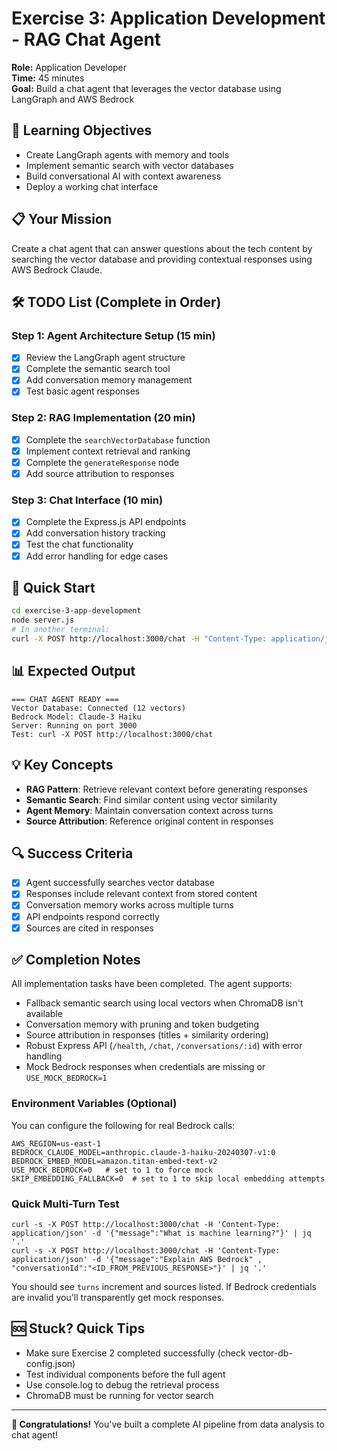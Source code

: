 # Exercise 3: Application Development - RAG Chat Agent

**Role:** Application Developer  
**Time:** 45 minutes  
**Goal:** Build a chat agent that leverages the vector database using LangGraph and AWS Bedrock

## 🎯 Learning Objectives

- Create LangGraph agents with memory and tools
- Implement semantic search with vector databases  
- Build conversational AI with context awareness
- Deploy a working chat interface

## 📋 Your Mission

Create a chat agent that can answer questions about the tech content by searching the vector database and providing contextual responses using AWS Bedrock Claude.

## 🛠️ TODO List (Complete in Order)

### Step 1: Agent Architecture Setup (15 min)
- [x] Review the LangGraph agent structure
- [x] Complete the semantic search tool
- [x] Add conversation memory management
- [x] Test basic agent responses

### Step 2: RAG Implementation (20 min)  
- [x] Complete the `searchVectorDatabase` function
- [x] Implement context retrieval and ranking
- [x] Complete the `generateResponse` node
- [x] Add source attribution to responses

### Step 3: Chat Interface (10 min)
- [x] Complete the Express.js API endpoints
- [x] Add conversation history tracking
- [x] Test the chat functionality
- [x] Add error handling for edge cases

## 🚀 Quick Start

```bash
cd exercise-3-app-development
node server.js
# In another terminal:
curl -X POST http://localhost:3000/chat -H "Content-Type: application/json" -d '{"message":"What is machine learning?"}'
```

## 📊 Expected Output

```
=== CHAT AGENT READY ===
Vector Database: Connected (12 vectors)
Bedrock Model: Claude-3 Haiku
Server: Running on port 3000
Test: curl -X POST http://localhost:3000/chat
```

## 💡 Key Concepts

- **RAG Pattern**: Retrieve relevant context before generating responses
- **Semantic Search**: Find similar content using vector similarity
- **Agent Memory**: Maintain conversation context across turns
- **Source Attribution**: Reference original content in responses

## 🔍 Success Criteria

- [x] Agent successfully searches vector database
- [x] Responses include relevant context from stored content
- [x] Conversation memory works across multiple turns
- [x] API endpoints respond correctly
- [x] Sources are cited in responses

## ✅ Completion Notes

All implementation tasks have been completed. The agent supports:
* Fallback semantic search using local vectors when ChromaDB isn't available
* Conversation memory with pruning and token budgeting
* Source attribution in responses (titles + similarity ordering)
* Robust Express API (`/health`, `/chat`, `/conversations/:id`) with error handling
* Mock Bedrock responses when credentials are missing or `USE_MOCK_BEDROCK=1`

### Environment Variables (Optional)
You can configure the following for real Bedrock calls:
```
AWS_REGION=us-east-1
BEDROCK_CLAUDE_MODEL=anthropic.claude-3-haiku-20240307-v1:0
BEDROCK_EMBED_MODEL=amazon.titan-embed-text-v2
USE_MOCK_BEDROCK=0   # set to 1 to force mock
SKIP_EMBEDDING_FALLBACK=0  # set to 1 to skip local embedding attempts
```

### Quick Multi-Turn Test
```
curl -s -X POST http://localhost:3000/chat -H 'Content-Type: application/json' -d '{"message":"What is machine learning?"}' | jq '.'
curl -s -X POST http://localhost:3000/chat -H 'Content-Type: application/json' -d '{"message":"Explain AWS Bedrock" , "conversationId":"<ID_FROM_PREVIOUS_RESPONSE>"}' | jq '.'
```

You should see `turns` increment and sources listed. If Bedrock credentials are invalid you'll transparently get mock responses.


## 🆘 Stuck? Quick Tips

- Make sure Exercise 2 completed successfully (check vector-db-config.json)
- Test individual components before the full agent
- Use console.log to debug the retrieval process
- ChromaDB must be running for vector search

---

**🎉 Congratulations!** You've built a complete AI pipeline from data analysis to chat agent!
